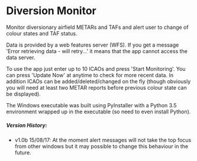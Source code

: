 # Diversion Monitor
Monitor diversionary airfield METARs and TAFs and alert user to 
change of colour states and TAF status.

Data is provided by a web features server (WFS).
If you get a message 'Error retrieving data - will retry...'  it means that the
app cannot access the data server. 

To use the app just enter up to 10 ICAOs and press 'Start Monitoring'. 
You can press 'Update Now' at anytime to check for more recent data. In
addition ICAOs can be added/deleted/changed on the fly (though obviously you will need
at least two METAR reports before previous colour state can be displayed).

The Windows executable was built using PyInstaller with a Python 3.5 environment 
wrapped up in the executable (so need to even install Python). 


##### Version History:

- v1.0b 15/08/17: At the moment alert messages will not take the top focus from 
other windows but it may possible to change this behaviour in the future.
 

